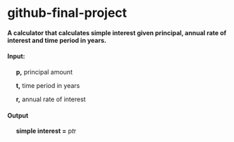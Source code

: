 # github-final-project

#### A calculator that calculates simple interest given principal, annual rate of interest and time period in years.

#### Input:

&nbsp;&nbsp;&nbsp;&nbsp; __p,__ principal amount

&nbsp;&nbsp;&nbsp;&nbsp; __t,__ time period in years

&nbsp;&nbsp;&nbsp;&nbsp; __r,__ annual rate of interest

#### Output

&nbsp;&nbsp;&nbsp;&nbsp; __simple interest =__ p*t*r
